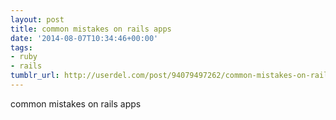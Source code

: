 ```yaml
---
layout: post
title: common mistakes on rails apps
date: '2014-08-07T10:34:46+00:00'
tags:
- ruby
- rails
tumblr_url: http://userdel.com/post/94079497262/common-mistakes-on-rails-apps
---
```

common mistakes on rails apps
